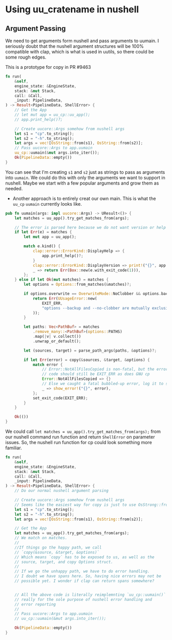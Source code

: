 # Using uu_cratename in nushell

## Argument Passing

We need to get arguments form nushell and pass arguments to uumain. I seriously doubt that the nushell argument structures will be 100% compatible with clap, which is what is used in uutils, so there could be some rough edges.

This is a prototype for copy in PR #9463

```rust
fn run(
    &self,
    engine_state: &EngineState,
    stack: &mut Stack,
    call: &Call,
    _input: PipelineData,
) -> Result<PipelineData, ShellError> {
    // Get the App
    // let mut app = uu_cp::uu_app();
    // app.print_help()?;

    // Create uucore::Args somehow from nushell args
    let s1 = "cp".to_string();
    let s2 = "-h".to_string();
    let args = vec![OsString::from(s1), OsString::from(s2)];
    // Pass uucore::Args to app.uumain
    uu_cp::uumain(&mut args.into_iter());
    Ok(PipelineData::empty())
}
```

You can see that I'm creating `s1` and `s2` just as strings to pass as arguments into `uumain`. We could do this with only the arguments we want to support in nushell. Maybe we start with a few popular arguments and grow them as needed.

- Another approach is to entirely creat our own main. This is what the `uu_cp` `uumain` currently looks like.

```rust
pub fn uumain(args: impl uucore::Args) -> UResult<()> {
    let matches = uu_app().try_get_matches_from(args);

    // The error is parsed here because we do not want version or help being printed to stderr.
    if let Err(e) = matches {
        let mut app = uu_app();

        match e.kind() {
            clap::error::ErrorKind::DisplayHelp => {
                app.print_help()?;
            }
            clap::error::ErrorKind::DisplayVersion => print!("{}", app.render_version()),
            _ => return Err(Box::new(e.with_exit_code(1))),
        };
    } else if let Ok(mut matches) = matches {
        let options = Options::from_matches(&matches)?;

        if options.overwrite == OverwriteMode::NoClobber && options.backup != BackupMode::NoBackup {
            return Err(UUsageError::new(
                EXIT_ERR,
                "options --backup and --no-clobber are mutually exclusive",
            ));
        }

        let paths: Vec<PathBuf> = matches
            .remove_many::<PathBuf>(options::PATHS)
            .map(|v| v.collect())
            .unwrap_or_default();

        let (sources, target) = parse_path_args(paths, &options)?;

        if let Err(error) = copy(&sources, &target, &options) {
            match error {
                // Error::NotAllFilesCopied is non-fatal, but the error
                // code should still be EXIT_ERR as does GNU cp
                Error::NotAllFilesCopied => {}
                // Else we caught a fatal bubbled-up error, log it to stderr
                _ => show_error!("{}", error),
            };
            set_exit_code(EXIT_ERR);
        }
    }

    Ok(())
}
```

We could call `let matches = uu_app().try_get_matches_from(args);` from our nushell command run function and return `ShellError` on parameter issues. So, the nushell run function for cp could look something more familiar.

```rust
fn run(
    &self,
    engine_state: &EngineState,
    stack: &mut Stack,
    call: &Call,
    _input: PipelineData,
) -> Result<PipelineData, ShellError> {
    // Do our normal nushell argument parsing

    // Create uucore::Args somehow from nushell args
    // Seems like the easiest way for copy is just to use OsStrong::from()
    let s1 = "cp".to_string();
    let s2 = "-h".to_string();
    let args = vec![OsString::from(s1), OsString::from(s2)];

    // Get the App
    let matches = uu_app().try_get_matches_from(args);
    // We match on matches.
    //
    //If things go the happy path, we call
    // `copy(&source, &target, &options)`
    // Which means `copy` has to be exposed to us, as well as the
    // source, target, and copy Options struct.
    //
    // If we go the unhappy path, we have to do error handling.
    // I doubt we have spans here. So, having nice errors may not be
    // possible yet. I wonder if clap can return spans somewhere?


    // All the above code is literally reimplemnting `uu_cp::uumain()`
    // really for the sole purpose of nushell error handling and
    // error reporting
    //
    // Pass uucore::Args to app.uumain
    // uu_cp::uumain(&mut args.into_iter());

    Ok(PipelineData::empty())
}
```
